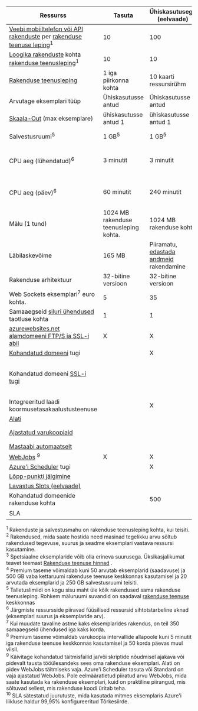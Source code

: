 Ressurss|Tasuta|Ühiskasutusega (eelvaade)|Tavaline|Standard|Premium (eelvaade)</th>
---|---|---|---|---|---
[Veebi mobiiltelefon või API rakenduste](https://azure.microsoft.com/services/app-service/) per [rakenduse teenuse leping](../articles/app-service/azure-web-sites-web-hosting-plans-in-depth-overview.md)<sup>1</sup>|10|100|Piiramatu<sup>2</sup>|Piiramatu<sup>2</sup>|Piiramatu<sup>2</sup>
[Loogika rakenduste](https://azure.microsoft.com/services/app-service/logic/) kohta [rakenduse teenusleping](../articles/app-service/azure-web-sites-web-hosting-plans-in-depth-overview.md)</a><sup>1</sup>|10|10|10|20 core kohta|20 core kohta
[Rakenduse teenusleping](../articles/app-service/azure-web-sites-web-hosting-plans-in-depth-overview.md)|1 iga piirkonna kohta|10 kaarti ressursirühm|100 ressursirühm|100 ressursirühm|100 ressursirühm
Arvutage eksemplari tüüp|Ühiskasutusse antud|Ühiskasutusse antud|Sihtotstarbeline<sup>3</sup>|Sihtotstarbeline<sup>3</sup>|Sihtotstarbeline<sup>3</sup></p>
[Skaala-Out](../articles/app-service-web/web-sites-scale.md) (max eksemplare)|ühiskasutusse antud 1|ühiskasutusse antud 1|3 sihtotstarbeline<sup>3</sup>|10 sihtotstarbeline<sup>3</sup>|20 spetsiaalne (50 ASE)<sup>3,4</sup>
Salvestusruumi<sup>5</sup>|1 GB<sup>5</sup>|1 GB<sup>5</sup>|10 GB<sup>5</sup>|50 GB<sup>5</sup>|500 GB<sup>4,5</sup></p>
CPU aeg (lühendatud)<sup>6</sup>|3 minutit|3 minutit|Piiramatu maksma standard [määr](https://azure.microsoft.com/pricing/details/app-service/)</a>|Piiramatu maksma standard määrade|Piiramatu maksma standard määrade
CPU aeg (päev)<sup>6</sup>|60 minutit|240 minutit|Piiramatu maksma standard [määr](https://azure.microsoft.com/pricing/details/app-service/)</a>|Piiramatu maksma standard määrade|Piiramatu maksma standard määrade
Mälu (1 tund)|1024 MB rakenduse teenusleping kohta.|1024 MB rakenduse kohta|N/A|N/A|N/A
Läbilaskevõime|165 MB|Piiramatu, [edastada andmeid](https://azure.microsoft.com/pricing/details/data-transfers/) rakendamine|Piiramatu andmeedastus määrade rakendamine|Piiramatu andmeedastus määrade rakendamine|Piiramatu andmeedastus määrade rakendamine
Rakenduse arhitektuur|32-bitine versioon|32-bitine versioon|32-bitine/64-bitine|32-bitine/64-bitine|32-bitine/64-bitine
Web Sockets eksemplari<sup>7</sup> euro kohta.|5|35|350|Piiramatu|Piiramatu
Samaaegseid [siluri ühendused](../articles/app-service-web/web-sites-dotnet-troubleshoot-visual-studio.md) taotluse kohta|1|1|1|5|5
[azurewebsites.net alamdomeeni FTP/S ja SSL-i abil](../articles/app-service-web/web-sites-configure-ssl-certificate.md)|X|X|X|X|X
[Kohandatud domeeni](../articles/app-service-web/web-sites-custom-domain-name.md) tugi||X|X|X|X
Kohandatud domeeni [SSL-i tugi](../articles/app-service-web/web-sites-configure-ssl-certificate.md)|||Piiramatu|Piiramatu, 5 SNI SSL-i ja 1 IP SSL-i ühendused sisalduv|Piiramatu, 5 SNI SSL-i ja 1 IP SSL-i ühendused sisalduv
Integreeritud laadi koormusetasakaalustusteenuse||X|X|X|X
[Alati](../articles/app-service-web/web-sites-configure.md)|||X|X|X
[Ajastatud varukoopiaid](../articles/app-service-web/web-sites-backup.md)||||Üks kord päevas|Üks kord igale 5 minutit<sup>8</sup>
[Mastaabi automaatselt](../articles/app-service-web/web-sites-scale.md)|||X|X|X
[WebJobs](../articles/app-service-web/web-sites-create-web-jobs.md) <sup>9</sup>|X|X|X|X|X
[Azure'i Scheduler](https://azure.microsoft.com/services/scheduler/) tugi||X|X|X|X
[Lõpp-punkti jälgimine](../articles/app-service-web/web-sites-monitor.md)|||X|X|X
[Lavastus Slots (eelvaade)](../articles/app-service-web/web-sites-staged-publishing.md)||||5|20
Kohandatud domeenide rakenduse kohta</a>||500|500|500|500
SLA||<p>|99,9%|99,95%<sup>10</sup>|99,95%<sup>10</sup>

<sup>1</sup> Rakenduste ja salvestusmahu on rakenduse teenusleping kohta, kui teisiti.  
<sup>2</sup> Rakendused, mida saate hostida need masinad tegelikku arvu sõltub rakendused tegevuse, suurus ja seadme eksemplari vastava ressursi kasutamine.  
<sup>3</sup> Spetsiaalne eksemplaride võib olla erineva suurusega. Üksikasjalikumat teavet teemast [Rakenduse teenuse hinnad](https://azure.microsoft.com/pricing/details/data-transfers/pricing/details/app-service/) .  
<sup>4</sup> Premium taseme võimaldab kuni 50 arvutab eksemplarid (saadavuse) ja 500 GB vaba kettaruumi rakenduse teenuse keskkonnas kasutamisel ja 20 arvutada eksemplarid ja 250 GB salvestusruumi teisiti.  
<sup>5</sup> Talletuslimiidi on kogu sisu maht üle kõik rakendused sama rakenduse teenusleping. Rohkem mäluruumi suvandid on saadaval [rakenduse teenuse](../articles/app-service-web/app-service-web-configure-an-app-service-environment.md#storage) keskkonnas  
<sup>6</sup> Järgmiste ressursside piiravad füüsilised ressursid sihtotstarbeline aknad (eksemplari suurus ja eksemplaride arv).  
<sup>7</sup> Kui muudate tavaline astme kaks eksemplarides rakendus, on teil 350 samaaegseid ühendused iga kaks korda.  
<sup>8</sup> Premium taseme võimaldab varukoopia intervallide allapoole kuni 5 minutit iga rakenduse teenuse keskkonnas kasutamisel ja 50 korda päevas muul viisil.  
<sup>9</sup> Käivitage kohandatud täitmisfailid ja/või skriptide nõudmisel ajakava või pidevalt tausta tööülesandeks sees oma rakenduse eksemplari. Alati on pidev WebJobs täitmiseks vaja. Azure'i Scheduler tasuta või Standard on vaja ajastatud WebJobs. Pole eelmääratletud piiratud arvu WebJobs, mida saate kasutada ka rakenduse eksemplari, kuid on praktiline piirangud, mis sõltuvad sellest, mis rakenduse koodi üritab teha.   
<sup>10</sup> SLA sätestatud juurutuste, mida kasutada mitmes eksemplaris Azure'i liikluse haldur 99,95% konfigureeritud Tõrkesiirde.  
